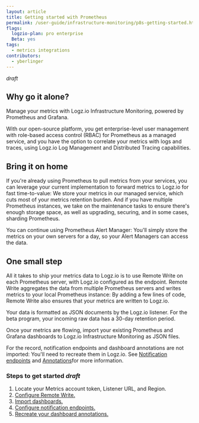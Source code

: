 ```yaml
---
layout: article
title: Getting started with Prometheus
permalink: /user-guide/infrastructure-monitoring/p8s-getting-started.html
flags:
  logzio-plan: pro enterprise
  Beta: yes
tags:
  - metrics integrations
contributors:
  - yberlinger
---
```

_draft_
## Why go it alone? 
Manage your metrics with Logz.io Infrastructure Monitoring, powered by Prometheus and Grafana.  

With our open-source platform, you get enterprise-level user management with role-based access control (RBAC) for Prometheus as a managed service, and you have the option to correlate your metrics with logs and traces, using Logz.io Log Management and Distributed Tracing capabilities. 

## Bring it on home
If you're already using Prometheus to pull metrics from your services, you can leverage your current implementation to forward metrics to Logz.io for fast time-to-value: We store your metrics in our managed service, which cuts most of your metrics retention burden. And if you have multiple Prometheus instances, we take on the maintenance tasks to ensure there's enough storage space, as well as upgrading, securing, and in some cases, sharding Prometheus.

You can continue using Prometheus Alert Manager: You'll simply store the metrics on your own servers for a day, so your Alert Managers can access the data.

## One small step
All it takes to ship your metrics data to Logz.io is to use Remote Write on each Prometheus server, with Logz.io configured as the endpoint.  Remote Write aggregates the data from multiple Prometheus servers and writes metrics to your local Prometheus instance: By adding a few lines of code, Remote Write also ensures that your metrics are written to Logz.io. 

Your data is formatted as JSON documents by the Logz.io listener. 
For the beta program, your incoming raw data has a 30-day retention period. 

Once your metrics are flowing, import your existing Prometheus and Grafana dashboards to Logz.io Infrastructure Monitoring as JSON files.  

For the record, notification endpoints and dashboard annotations are not imported: You'll need to recreate them in Logz.io.  See [Notification endpoints](/user-guide/integrations/endpoints.html) and [Annotations](/user-guide/infrastructure-monitoring/annotations/)for more information.

### Steps to get started  _draft_
1. Locate your Metrics account token, Listener URL, and Region. 
2. [Configure Remote Write.](/user-guide/infrastructure-monitoring/p8s-remote-write#configuring-remote-write-to-logzio)
3. [Import dashboards.](/user-guide/infrastructure-monitoring/p8s-importing-dashbds)
4. [Configure notification endpoints.](/user-guide/integrations/endpoints.html)
5. [Recreate your dashboard annotations.](/user-guide/infrastructure-monitoring/annotations/)

<!-- 
1. Highlight the value: 
Hosted, managed & enterprise grade - Secured, user management etc..
Full system view
Long retention (Will be coming later)
Integrated to the logs management and tracing. 

2. Highlight the simplicity in shipping the metrics as well what it means on their environment:  - They will be able to reduce their retention.
implication from resource standpoint : It will require more CPU and memory
 -->
